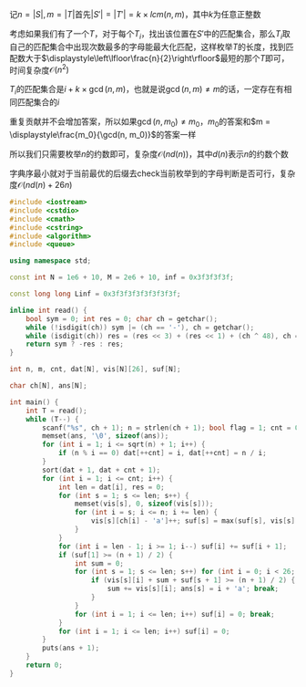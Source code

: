 记$n = |S|, m = |T|$首先$|S'| = |T'| = k\times lcm(n, m)$，其中$k$为任意正整数

考虑如果我们有了一个$T$，对于每个$T_i$，找出该位置在$S'$中的匹配集合，那么$T_i$取自己的匹配集合中出现次数最多的字母能最大化匹配，这样枚举$T$的长度，找到匹配数大于$\displaystyle\left\lfloor\frac{n}{2}\right\rfloor$最短的那个$T$即可，时间复杂度$\mathcal{O}(n^2)$

$T_i$的匹配集合是$i + k\times \gcd(n, m)$，也就是说$\gcd(n, m)\not = m$的话，一定存在有相同匹配集合的$i$

重复贡献并不会增加答案，所以如果$\gcd(n, m_0)\not = m_0$，$m_0$的答案和$m = \displaystyle\frac{m_0}{\gcd(n, m_0)}$的答案一样

所以我们只需要枚举$n$的约数即可，复杂度$\mathcal{O}(nd(n))$，其中$d(n)$表示$n$的约数个数

字典序最小就对于当前最优的后缀去check当前枚举到的字母判断是否可行，复杂度$\mathcal{O}(nd(n) + 26n)$

```cpp
#include <iostream>
#include <cstdio>
#include <cmath>
#include <cstring>
#include <algorithm>
#include <queue>

using namespace std;

const int N = 1e6 + 10, M = 2e6 + 10, inf = 0x3f3f3f3f;

const long long Linf = 0x3f3f3f3f3f3f3f3f;

inline int read() {
	bool sym = 0; int res = 0; char ch = getchar();
	while (!isdigit(ch)) sym |= (ch == '-'), ch = getchar();
	while (isdigit(ch)) res = (res << 3) + (res << 1) + (ch ^ 48), ch = getchar();
	return sym ? -res : res;
}

int n, m, cnt, dat[N], vis[N][26], suf[N];

char ch[N], ans[N];

int main() {
	int T = read();
	while (T--) {
		scanf("%s", ch + 1); n = strlen(ch + 1); bool flag = 1; cnt = 0;
		memset(ans, '\0', sizeof(ans));
		for (int i = 1; i <= sqrt(n) + 1; i++) {
			if (n % i == 0) dat[++cnt] = i, dat[++cnt] = n / i;
		}
		sort(dat + 1, dat + cnt + 1);
		for (int i = 1; i <= cnt; i++) {
			int len = dat[i], res = 0;
			for (int s = 1; s <= len; s++) {
				memset(vis[s], 0, sizeof(vis[s]));
				for (int i = s; i <= n; i += len) {
					vis[s][ch[i] - 'a']++; suf[s] = max(suf[s], vis[s][ch[i] - 'a']);
				}
			}
			for (int i = len - 1; i >= 1; i--) suf[i] += suf[i + 1];
			if (suf[1] >= (n + 1) / 2) {
				int sum = 0;
				for (int s = 1; s <= len; s++) for (int i = 0; i < 26; i++) {
					if (vis[s][i] + sum + suf[s + 1] >= (n + 1) / 2) {
						sum += vis[s][i]; ans[s] = i + 'a'; break;
					}
				}
				for (int i = 1; i <= len; i++) suf[i] = 0; break;
			}
			for (int i = 1; i <= len; i++) suf[i] = 0;
		}
		puts(ans + 1);
	}
	return 0;
}